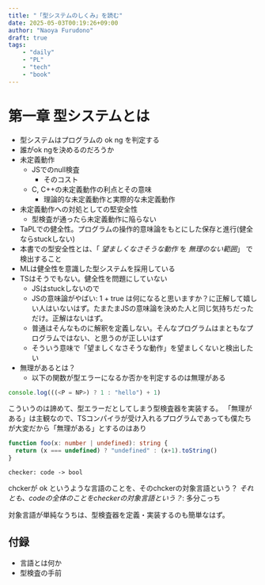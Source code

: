 ```yaml
---
title: "「型システムのしくみ」を読む"
date: 2025-05-03T00:19:26+09:00
author: "Naoya Furudono"
draft: true
tags:
    - "daily"
    - "PL"
    - "tech"
    - "book"
---
```


# 第一章 型システムとは

- 型システムはプログラムの ok ng を判定する
- 誰がok ngを決めるのだろうか
- 未定義動作
  - JSでのnull検査
    - そのコスト
  - C, C++の未定義動作の利点とその意味
    - 理論的な未定義動作と実際的な未定義動作
- 未定義動作への対処としての堅安全性
  - 型検査が通ったら未定義動作に陥らない
- TaPLでの健全性。プログラムの操作的意味論をもとにした保存と進行(健全ならstuckしない)
- 本書での型安全性とは、「 _望ましくなさそうな動作_ を _無理のない範囲_」 で 検出すること
- MLは健全性を意識した型システムを採用している
- TSはそうでもない。健全性を問題にしていない
  - JSはstuckしないので
  - JSの意味論がやばい: 1 + true は何になると思いますか？に正解して嬉しい人はいないはず。たまたまJSの意味論を決めた人と同じ気持ちだっただけ。正解はないはず。
  - 普通はそんなものに解釈を定義しない。そんなプログラムはまともなプログラムではない、と思うのが正しいはず
  - そういう意味で「望ましくなさそうな動作」を望ましくないと検出したい
- 無理があるとは？
  - 以下の関数が型エラーになるか否かを判定するのは無理がある

```js
console.log(((<P = NP>) ? 1 : "hello") + 1)
````

こういうのは諦めて、型エラーだとしてしまう型検査器を実装する。
「無理がある」は主観なので、TSコンパイラが受け入れるプログラムであっても僕たちが大変だから「無理がある」とするのはあり

```ts
function foo(x: number | undefined): string {
  return (x === undefined) ? "undefined" : (x+1).toString()
}
```

```
checker: code -> bool
```

chckerが ok というような言語のことを、そのchckerの対象言語という？
_それとも、codeの全体のことをcheckerの対象言語という？_: 多分こっち

対象言語が単純なうちは、型検査器を定義・実装するのも簡単なはず。

## 付録

- 言語とは何か
- 型検査の手前
